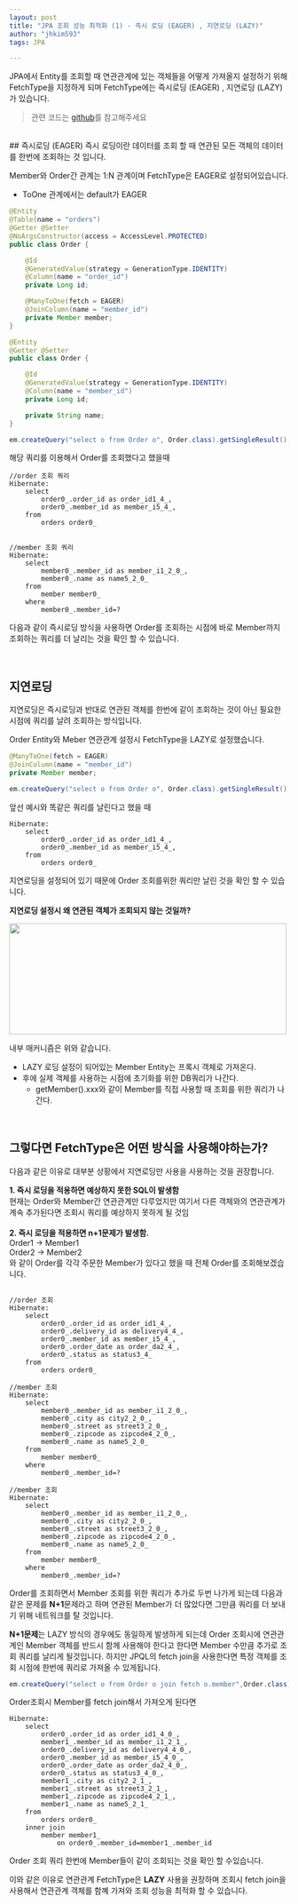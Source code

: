 ```yaml
---
layout: post
title: "JPA 조회 성능 최적화 (1) - 즉시 로딩 (EAGER) , 지연로딩 (LAZY)"
author: "jhkim593"
tags: JPA

---
```

JPA에서 Entity를 조회할 때 연관관계에 있는 객체들을 어떻게 가져올지 설정하기 위해 FetchType을 지정하게 되며 FetchType에는 즉시로딩 (EAGER) , 지연로딩 (LAZY)가 있습니다.

>관련 코드는 [github](https://github.com/jhkim593/blog_code/tree/master/jpa_entity_query)를 참고해주세요

<br>
## 즉시로딩 (EAGER)
즉시 로딩이란 데이터를 조회 할 때 연관된 모든 객체의 데이터를 한번에 조회하는 것 입니다.

Member와 Order간 관계는 1:N 관계이며 FetchType은 EAGER로 설정되어있습니다.
  - ToOne 관계에서는 default가 EAGER

~~~java
@Entity
@Table(name = "orders")
@Getter @Setter
@NoArgsConstructor(access = AccessLevel.PROTECTED)
public class Order {

    @Id
    @GeneratedValue(strategy = GenerationType.IDENTITY)
    @Column(name = "order_id")
    private Long id;

    @ManyToOne(fetch = EAGER)
    @JoinColumn(name = "member_id")
    private Member member;
}

@Entity
@Getter @Setter
public class Order {

    @Id
    @GeneratedValue(strategy = GenerationType.IDENTITY)
    @Column(name = "member_id")
    private Long id;

    private String name;
}
~~~

~~~java
em.createQuery("select o from Order o", Order.class).getSingleResult();
~~~
해당 쿼리를 이용해서 Order를 조회했다고 했을때

~~~console
//order 조회 쿼리
Hibernate:
    select
        order0_.order_id as order_id1_4_,
        order0_.member_id as member_i5_4_,
    from
        orders order0_


//member 조회 쿼리
Hibernate:
    select
        member0_.member_id as member_i1_2_0_,
        member0_.name as name5_2_0_
    from
        member member0_
    where
        member0_.member_id=?

~~~

다음과 같이 즉시로딩 방식을 사용하면 Order를 조회하는 시점에 바로 Member까지 조회하는 쿼리를 더 날리는 것을 확인 할 수 있습니다.

<br>

## 지연로딩

지연로딩은 즉시로딩과 반대로 연관된 객체를 한번에 같이 조회하는 것이 아닌 필요한 시점에 쿼리를 날려 조회하는 방식입니다.

Order Entity와 Meber 연관관계 설정시 FetchType을 LAZY로 설정했습니다.
~~~java
@ManyToOne(fetch = EAGER)
@JoinColumn(name = "member_id")
private Member member;
~~~

~~~java
em.createQuery("select o from Order o", Order.class).getSingleResult();
~~~

앞선 예시와 똑같은 쿼리를 날린다고 했을 때

~~~console
Hibernate:
    select
        order0_.order_id as order_id1_4_,
        order0_.member_id as member_i5_4_,
    from
        orders order0_
~~~
지연로딩을 설정되어 있기 때문에 Order 조회를위한 쿼리만 날린 것을 확인 할 수 있습니다.

**지연로딩 설정시 왜 연관된 객체가 조회되지 않는 것일까?**
<br>

<img src="https://user-images.githubusercontent.com/53510936/229337842-787e8f37-3eb1-43af-ac5d-e8d8262697a0.png"  width="500" height="200"/>

내부 매커니즘은 위와 같습니다.

- LAZY 로딩 설정이 되어있는 Member Entity는 프록시 객체로 가져온다.
- 후에 실제 객체를 사용하는 시점에 초기화를 위한 DB쿼리가 나간다.
  - getMember().xxx와 같이 Member를 직접 사용할 때 조회를 위한 쿼리가 나간다.

<br>

## 그렇다면 FetchType은 어떤 방식을 사용해야하는가?

다음과 같은 이유로 대부분 상황에서 지연로딩만 사용을 사용하는 것을 권장합니다.

**1. 즉시 로딩을 적용하면 예상하지 못한 SQL이 발생함** <br>
현재는 Order와 Member간 연관관계만 다루었지만 여기서 다른 객체와의 연관관계가 계속 추가된다면 조회시 쿼리를 예상하지 못하게 될 것임
<br>
<br>
**2. 즉시 로딩을 적용하면 n+1문제가 발생함.**<br>
Order1 -> Member1 <br>
Order2 -> Member2 <br>
와 같이 Order를 각각 주문한 Member가 있다고 했을 때 전체 Order를 조회해보겠습니다.

~~~console

//order 조회
Hibernate:
    select
        order0_.order_id as order_id1_4_,
        order0_.delivery_id as delivery4_4_,
        order0_.member_id as member_i5_4_,
        order0_.order_date as order_da2_4_,
        order0_.status as status3_4_
    from
        orders order0_

//member 조회
Hibernate:
    select
        member0_.member_id as member_i1_2_0_,
        member0_.city as city2_2_0_,
        member0_.street as street3_2_0_,
        member0_.zipcode as zipcode4_2_0_,
        member0_.name as name5_2_0_
    from
        member member0_
    where
        member0_.member_id=?

//member 조회
Hibernate:
    select
        member0_.member_id as member_i1_2_0_,
        member0_.city as city2_2_0_,
        member0_.street as street3_2_0_,
        member0_.zipcode as zipcode4_2_0_,
        member0_.name as name5_2_0_
    from
        member member0_
    where
        member0_.member_id=?

~~~
Order를 조회하면서 Member 조회를 위한 쿼리가 추가로 두번 나가게 되는데 다음과 같은 문제를 **N+1**문제라고 하며 연관된 Member가 더 많았다면 그만큼 쿼리를 더 보내기 위해 네트워크를 탈 것입니다.

**N+1문제**는 LAZY 방식의 경우에도 동일하게  발생하게 되는데
Order 조회시에 연관관계인 Member 객체를 반드시 함께 사용해야 한다고 한다면 Member 수만큼 추가로 조회 쿼리를 날리게 될것입니다. 하지만 JPQL의 fetch join을 사용한다면 특정 객체를 조회 시점에 한번에 쿼리로 가져올 수 있게됩니다.

~~~java
em.createQuery("select o from Order o join fetch o.member",Order.class).getResultList();
~~~
Order조회시 Member를 fetch join해서 가져오게 된다면
~~~console
Hibernate:
    select
        order0_.order_id as order_id1_4_0_,
        member1_.member_id as member_i1_2_1_,
        order0_.delivery_id as delivery4_4_0_,
        order0_.member_id as member_i5_4_0_,
        order0_.order_date as order_da2_4_0_,
        order0_.status as status3_4_0_,
        member1_.city as city2_2_1_,
        member1_.street as street3_2_1_,
        member1_.zipcode as zipcode4_2_1_,
        member1_.name as name5_2_1_
    from
        orders order0_
    inner join
        member member1_
            on order0_.member_id=member1_.member_id

~~~
Order 조회 쿼리 한번에 Member들이 같이 조회되는 것을 확인 할 수있습니다.

이와 같은 이유로 연관관계 FetchType은 **LAZY** 사용을 권장하며 조회시 fetch join을 사용해서 연관관계 객체를 함꼐 가져와 조회 성능을 최적화 할 수 있습니다.
